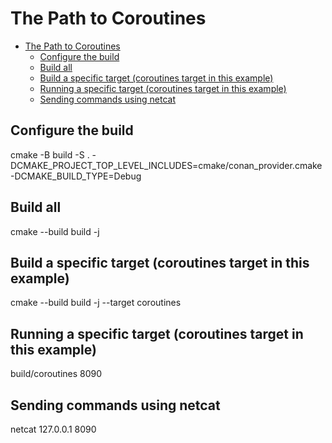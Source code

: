 # The Path to Coroutines

<!--toc:start-->
- [The Path to Coroutines](#the-path-to-coroutines)
  - [Configure the build](#configure-the-build)
  - [Build all](#build-all)
  - [Build a specific target (coroutines target in this example)](#build-a-specific-target-coroutines-target-in-this-example)
  - [Running a specific target (coroutines target in this example)](#running-a-specific-target-coroutines-target-in-this-example)
  - [Sending commands using netcat](#sending-commands-using-netcat)
<!--toc:end-->

## Configure the build

cmake -B build -S . -DCMAKE_PROJECT_TOP_LEVEL_INCLUDES=cmake/conan_provider.cmake -DCMAKE_BUILD_TYPE=Debug

## Build all

cmake --build build -j

## Build a specific target (coroutines target in this example)

cmake --build build -j --target coroutines

## Running a specific target (coroutines target in this example)

build/coroutines 8090

## Sending commands using netcat

netcat 127.0.0.1 8090
